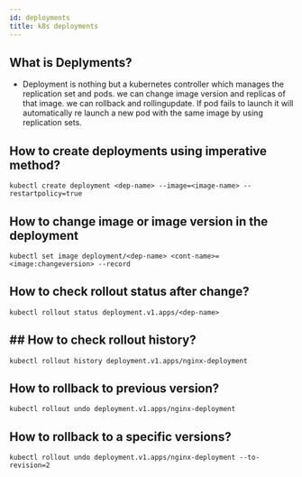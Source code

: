 ```yaml
---
id: deployments
title: k8s deployments
---
```


## What is Deplyments?
* Deployment is nothing but a kubernetes controller which manages the replication set and pods. we can change image version and replicas of that image. we can rollback and rollingupdate. If pod fails to launch it will automatically re launch a new pod with the same image by using replication sets.

## How to create deployments using imperative method?
```
kubectl create deployment <dep-name> --image=<image-name> --restartpolicy=true
```

## How to change image or image version in the deployment
```
kubectl set image deployment/<dep-name> <cont-name>=<image:changeversion> --record
```

## How to check rollout status after change?
```
kubectl rollout status deployment.v1.apps/<dep-name>
```

## ## How to check rollout history?
```
kubectl rollout history deployment.v1.apps/nginx-deployment
```

## How to rollback to previous version?
```
kubectl rollout undo deployment.v1.apps/nginx-deployment
```

## How to rollback to a specific versions?
```
kubectl rollout undo deployment.v1.apps/nginx-deployment --to-revision=2
```
